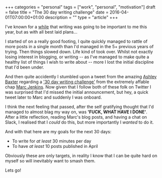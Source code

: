 +++
categories = "personal"
tags = ["work", "personal", "motivation"]
draft = false
title = "The 30 day writing challenge"
date = 2016-04-01T07:00:00+01:00
description = ""
type = "article"
+++

I've known for a [while](/2016/02/19/motivation) that writing was going to be important to me this year, but as with all best laid plans...

I started of on a really good footing, I quite quickly managed to rattle of more posts in a single month than I'd managed in the 5+ previous years of trying. Then things slowed down. Life kind of took over. Whilst not exactly losing interest in blogging, or writing -- as I've managed to make quite a healthy list of things I wish to write about -- more I lost the initial discipline that I'd been under.

And then quite accidently I stumbled upon a tweet from the amazing [Ashley Baxter](https://twitter.com/iamashley/status/715103047068827648) regarding a ['30 day writing challenge'](https://marcjenkins.co.uk/the-30-day-writing-challenge/) from the extremely affable chap [Marc Jenkins](https://twitter.com/marcjenkins). Now given that I follow both of these folk on Twitter I was surprised that I'd missed the initial announcement, but hey, a quick tweet later to Marc and suddenly I was onboard.

I think the next feeling that passed, after the self gratifying thought that I'd managed to almost blag my way on, was **'FUCK, WHAT HAVE I DONE'**. After a little reflection, reading Marc's blog posts, and having a chat on Slack, I realised that I _could_ do this, but more importantly I _wanted_ to do it.

And with that here are my goals for the next 30 days:

* To write for _at least_ 30 minutes per day
* To have _at least_ 10 posts published in April

Obviously these are only targets, in reality I know that I can be quite hard on myself so will inevitably want to smash them.

Lets go!
